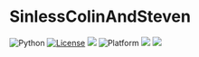 # SinlessColinAndSteven
<img alt="Python" src="https://img.shields.io/badge/python-3.8-blue"> <a href="https://github.com/timm/keys/blob/master/LICENSE.md"><img 
alt="License" src="https://img.shields.io/badge/license-unlicense-red"></a> <img 
src="https://img.shields.io/badge/purpose-ai%20,%20se-blueviolet"> <img 
alt="Platform" src="https://img.shields.io/badge/platform-osx%20,%20linux-lightgrey"> <a 
href="https://github.com/foleycolin00/SinlessColinAndSteven/actions"><img src="https://github.com/foleycolin00/SinlessColinAndSteven/actions/workflows/unit-tests.yml/badge.svg"></a> <a 
href="https://zenodo.org/badge/latestdoi/318809834"><img src="https://zenodo.org/badge/318809834.svg"></a>
